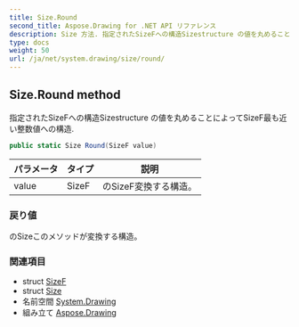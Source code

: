 ```yaml
---
title: Size.Round
second_title: Aspose.Drawing for .NET API リファレンス
description: Size 方法. 指定されたSizeFへの構造Sizestructure の値を丸めることによってSizeF最も近い整数値への構造.
type: docs
weight: 50
url: /ja/net/system.drawing/size/round/
---
```

## Size.Round method

指定されたSizeFへの構造Sizestructure の値を丸めることによってSizeF最も近い整数値への構造.

```csharp
public static Size Round(SizeF value)
```

| パラメータ | タイプ | 説明 |
| --- | --- | --- |
| value | SizeF | のSizeF変換する構造。 |

### 戻り値

のSizeこのメソッドが変換する構造。

### 関連項目

* struct [SizeF](../../sizef/)
* struct [Size](../)
* 名前空間 [System.Drawing](../../size/)
* 組み立て [Aspose.Drawing](../../../)



